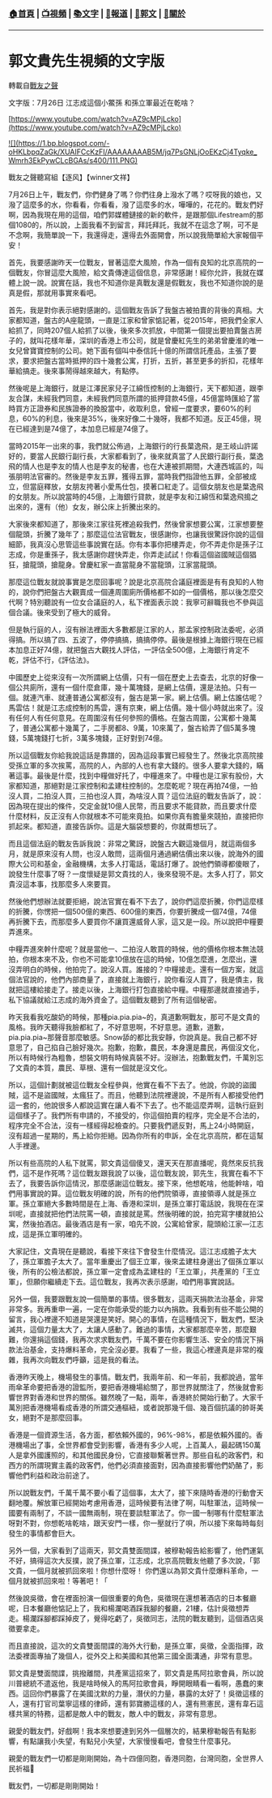 ###  [:house:首頁](https://github.com/ourhimalayas/home) | [:tv:視頻](https://github.com/ourhimalayas/videos) | [:books:文字](https://github.com/ourhimalayas/txt) | [:newspaper:報道](https://github.com/ourhimalayas/news) | [:eagle:郭文](https://github.com/ourhimalayas/guomedia) | [:pray:關於](https://github.com/ourhimalayas/home/tree/master/about)
---
# 郭文貴先生視頻的文字版
轉載自[戰友之聲](http://littleantvoice.blogspot.com)

文字版：7月26日 江志成這個小鱉孫 和孫立軍最近在乾啥？


[https://www.youtube.com/watch?v=AZ9cMPjLcko](https://www.youtube.com/watch?v=AZ9cMPjLcko)




[!\[\](https://1.bp.blogspot.com/-oHKLbpqZaGk/XUAIFCcKzFI/AAAAAAAAB5M/jq7PsGNLjOoEKzCj4Tyqke_Wmrh3EkPywCLcBGAs/s400/111.PNG)](https://1.bp.blogspot.com/-oHKLbpqZaGk/XUAIFCcKzFI/AAAAAAAAB5M/jq7PsGNLjOoEKzCj4Tyqke_Wmrh3EkPywCLcBGAs/s1600/111.PNG)



戰友之聲聽寫組【逐风】【winner文祥】


7月26日上午，戰友們，你們健身了嗎？你們往身上潑水了嗎？哎呀我的娘也，又潑了這麼多的水，你看看，你看看，潑了這麼多的水，嘩嘩的，花花的。戰友們好啊，因為我現在用的這個，咱們郭媒體鏈接的新的軟件，是跟那個Lifestream的那個1080的，所以說，上面我看不到留言，拜託拜託，我就不在這念了啊，可不是不念啊，我簡單說一下，我還得走，還得去外面開會，所以說我簡單給大家報個平安！


首先，我要感謝昨天一位戰友，冒著這麼大風險，作為一個有良知的北京高院的一個戰友，你冒這麼大風險，給文貴傳達這個信息，非常感謝！經你允許，我就在媒體上說一說。說實在話，我也不知道你是真戰友還是假戰友，我也不知道你說的是真是假，那就用事實來看吧。


首先，我是對你表示絕對感謝的。這個戰友告訴了我盤古被拍賣的背後的真相。大家都知道，盤古的A座龍頭，一直是江家和曾家惦記著，從2015年，把我們全家人給抓了，同時207個人給抓了以後，後來多次抓放，中間第一個提出要拍賣盤古房子的，就叫花樣年華，深圳的香港上市公司，就是曾慶紅先生的弟弟曾慶淮的唯一女兒曾寶寶控制的公司。她下面有個叫中泰信託十億的所謂信託產品，主張了要求，要求把盤古當時抵押的四十幾套公寓，打折，五折，甚至更多的折扣，花樣年華給搞走。後來事鬧得越來越大，有點停。


然後呢是上海銀行，就是江澤民家兒子江綿恆控制的上海銀行，天下都知道，跟李友合謀，未經我們同意，未經我們同意所謂的抵押貸款45億，45億當時匯給了當時買方正證券和民族證券的換股當中，收取利息，曾經一度要求，要60%的利息，60%的利息，後來是35%，後來好像二十幾呀，我都不知道。反正45億，現在已經達到是74億了，本加息已經是74億了。


當時2015年一出來的事，我們就公佈過，上海銀行的行長葉逸飛，是王岐山許諾好的，要當人民銀行副行長，大家都看到了，後來就真當了人民銀行副行長，葉逸飛的情人也是李友的情人也是李友的秘書，也在大連被抓期間，大連西城區的，叫張朋明法官審的。然後是李友五罪，獲得五罪，當時我們指證他五罪，全部被成立，但當庭釋放，女朋友挎著小愛馬仕包，摸著口紅走了。這個女朋友也是葉逸飛的女朋友。所以說當時的45億，上海銀行貸款，就是李友和江綿恆和葉逸飛搗之出來的，還有（他）女友，辦公床上折騰出來的。


大家後來都知道了，那後來江家往死裡追殺我們，然後曾家想要公寓，江家想要整個龍頭，折騰了幾年了；那麼這位法官戰友，很感謝你，也讓我很驚訝你說的這個細節，我真沒心思管這些事說實在話。你有本事你把樓弄走，你不弄走你是孫子江志成，你是重孫子，我太感謝你趕快弄走，你弄走試試！你看這個盜國賊這個猖狂，搶龍頭，搶龍身。曾慶紅家一直當龍身不當龍頭，江家當龍頭。


那麼這位戰友就說事實是怎麼回事呢？說是北京高院合議庭裡面是有有良知的人物的，說你們把盤古大觀賣成一個連周圍廁所價格都不如的一個價格，那以後怎麼交代啊？特別聽說有一位女合議庭的人，私下裡面表示說：我寧可辭職我也不參與這個合議。後來受到了極大的威脅。


但是執行庭的人，沒有辦法裡面大多數都是江家的人，那孟家控制政法委呢，必須得搞。所以搞了四、五波了，停停搞搞，搞搞停停。最後是根據上海銀行現在已經本加息正好74億，就把盤古大觀找人評估，一評估全500億，上海銀行肯定不乾，評估不行，《評估法》。


中國歷史上從來沒有一次所謂網上估價，只有一個在歷史上去查去，北京的好像一個公共廁所，還有一個什麼倉庫，幾十萬塊錢，是網上估價，還是法拍。只有一個。就連汽車、就連普通公寓都沒有，盤古是第一家。網上估價。網上估誰估呢？馬雲估！就是江志成控制的馬雲，還有京東，網上估價。幾十個小時就出來了。沒有任何人有任何意見。在周圍沒有任何參照的價格。在盤古周圍，公寓都十幾萬了，普通公寓都十幾萬了，二手房都8、9萬，10來萬了，盤古給弄了個5萬多塊錢，5萬塊錢打七折，3萬多塊錢，正好對到74億。


所以這個戰友你給我說這話是靠譜的，因為這段事實已經發生了。然後北京高院接受孫立軍的多次挨罵，高院的人，內部的人也有拿大錢的。很多人要拿大錢的，瞞著這事。最後是什麼，找到中糧做好托了，中糧進來了。中糧也是江家有股份，大家都知道，那絕對是江家控制和孟建柱控制的。怎麼乾呢？現在再拍74億，一拍沒人買，二拍沒人買，三拍也沒人買，為啥沒人買？這位法庭的戰友告訴了，說：因為現在提出的條件，交定金就10億人民幣，而且要求不能貸款，而且要求什麼什麼材料，反正沒有人你就根本不可能來竟拍。如果你真有膽量來競拍，直接把你抓起來。都知道，直接告訴你。這是大腦袋想要的，你就甭想玩了。


而且這個法庭的戰友告訴我說：非常之驚訝，說盤古大觀這幾個月，就這兩個多月，就是原來沒有人問，也沒人敢問，這兩個月通過網估價出來以後，說海外的國際大公司和基金，金融機構，太多人打電話，電話打爆了。說他們領導都傻眼了，說發生什麼事了呀？一度懷疑是郭文貴找的人，後來發現不是。太多人打了，郭文貴沒這本事，找那麼多人來要買。


然後他們想辦法就要拒絕，說法官實在看不下去了，說你們這麼折騰，你們這麼樣的折騰，你愣把一個500億的東西、600億的東西，你要折騰成一個74億，74億再折騰下去，而那麼多人要買你不讓買還威脅人家，這又是一段。所以說把中糧要弄進來。


中糧弄進來幹什麼呢？就是當他一、二拍沒人敢買的時候，他的價格你根本無法競拍，你根本來不及，你也不可能拿10億放在這的時候，10億怎麼進，怎麼出，還沒弄明白的時候，他拍完了。說沒人買。誰接的？中糧接走。還有一個方案，就這個法官說的，他們內部商量了，直接就上海銀行，說你看沒人買了，我是債主，我就把這樓給接走了。接走以後，上海銀行打包直接給中糧。中糧那邊就直接過手，私下協議就給江志成的海外資金了。這個戰友聽到了所有這個秘密。


昨天我看我吃酸奶的時候，那種pia.pia.pia~的，真道歉啊戰友，那可不是文貴的風格。我昨天聽得我臉都紅了，不好意思啊，不好意思。道歉，道歉，pia.pia.pia~那聲音那麼敏感。Snow舔的都比我安靜，你說真是。我自己都不好意思了，自己掐自己臉好幾次。抱歉，抱歉，農民，本身還是農民，再個沒文化，所以有時候行為粗魯，想裝文明有時候真裝不好。沒辦法，抱歉戰友們，千萬別忘了文貴的本質，農民、草根、還有一個就是沒文化。


所以，這個計劃就被這位戰友全程參與，他實在看不下去了。他說，你說的盜國賊，這不是盜國賊，太瘋狂了。而且，他聽到法院裡邊說，不是所有人都接受他們這一套的，他說很多人都說這實在讓人看不下去了。也不能這麼弄啊，這執行庭到這個樣子了。我們所有申請的，不接受的，你這個拍賣的程序，完全是不合法的，程序完全不合法，沒有一樣經得起檢查的。只要我們遞反對，馬上24小時開庭，沒有超過一星期的，馬上給你拒絕。因為你所有的申訴，全在北京高院，都在這幫人手裡邊。


所以有些高院的人私下就罵，郭文貴這個傻叉，還天天在那直播呢，竟然來反抗我們，這不是作死嗎？這位戰友跟我說了以後，這位戰友說，郭先生，我實在看不下去了，我要告訴你這情況，那麼感謝這位戰友。接下來，他想乾啥，他能幹啥，咱們用事實說的算。這位戰友明確的說，所有的他們院領導，直接領導人就是孫立軍。孫立軍絕大多數時間是在上海、香港和深圳，是孫立軍打電話說，我現在在深圳呢，直接就把他們法院罵一頓，直接就是罵。然後明確的說，拍完寫字樓就拍公寓，然後拍酒店。最後酒店是有一家，咱先不說，公寓給曾家，龍頭給江家—江志成，這是孫立軍明確的。


大家記住，文貴現在是聽說，看接下來往下會發生什麼情況。這江志成膽子太大了，孫立軍膽子太大了。當年重慶出了個王立軍，後來孟建柱身邊出了個孫立軍以後，所有的公檢法都說，孫立軍一定會成為孟建柱的「王立軍」，共產黨的「王立軍」，但願你繼續走下去。這位戰友，我再次表示感謝，咱們用事實說話。


另外一個，我要跟戰友說一個簡單的事情。很多戰友，這兩天捐款法治基金，非常非常多。我再重申一遍，一定在你能承受的能力以內捐款。我看到有些不能公開的留言，我心裡邊不知道是哭還是笑好。開心的事情，在這種情況下，戰友們，堅決滅共，這個力量太大了，太讓人感動了。難過的事情，大家都那麼辛苦，那麼艱難，你還捐這個錢，我再次求求戰友們，千萬不要在你影響生活、安全的情況下捐款法治基金，支持爆料革命，完全沒必要。我看了一些，我這心裡邊真是非常的複雜，我再次向戰友們呼籲，這是我的看法。


香港昨天晚上，機場發生的事情。戰友們，我兩年前、和一年前，我都說過，當年雨傘革命要把香港的證監所，要把香港機場給關了，那世界就關注了，然後就會影響世界對香港和世界的關係。雖然晚了一點，兩年，香港終於開始行動了。大家千萬別把香港機場看成香港的所謂交通樞紐，或者說那幾千個、幾百個抗議的帥哥美女，絕對不是那麼回事。


香港是一個資源生活，各方面，都依賴外國的，96%-98%，都是依賴外國的。香港機場出了事，全世界都會受到影響，香港有多少人呢，上百萬人，最起碼150萬人是拿外國護照的，和其他國民身份，它直接聯繫著世界。那些自私的政客們，和西方的所謂現實主義的政客們，他們必須直接面對，因為直接影響他們奶酪了，影響他們利益和政治前途了。


所以說戰友們，千萬千萬不要小看了這個事，太大了，接下來隨時香港的行動會天翻地覆。解放軍已經開始考慮用香港，這時候要有法律了啊，叫駐軍法，這時候一國要有兩制了，不談一國無兩制，現在要談駐軍法了。你一國一制哪有什麼駐軍法呀對不對，你想乾啥乾啥，跟天安門一樣，你一壓就行了唄，所以接下來每時每刻發生的事情都會巨大。


另外一個，大家看到了這兩天，郭文貴雙面間諜，被穆勒報告給影響了，他們運氣不好，搞得這次大反撲，說了孫立軍，江志成，北京高院戰友他聽了多次說，「郭文貴，一個月就被抓回來啦！你想什麼呀！ 你們還以為郭文貴什麼爆料革命，一個月就被抓回來啦！等著吧！「


然後說吳徵，會在裡面扮演一個很重要的角色，吳徵現在還想著酒店的日本餐廳呢，日本餐廳他惦記上了，我和楊瀾喝酒踩我腳的餐廳，21樓，估計吳徵想弄走。楊瀾踩腳都踩掉皮了，覺得吃虧了，吳徵同志，法院的戰友聽到，這個酒店吳徵要拿走。


而且直接說，這次的文貴雙面間諜的海外大行動，是孫立軍，吳徵，全面指揮，政法委裡面專抽了幾個人，從外交上和美國和其他第三國全面溝通，非常有意思。


郭文貴是雙面間諜，挑撥離間，共產黨這招來了，郭文貴是馬阿拉歌會員，所以說川普總統不遣返他，我是啥時候入的馬阿拉歌會員，睜開眼睛看一看啊，愚蠢的東西。這回你們暴露了在美國沈默的力量，潛伏的力量，暴露的太好了！吳徵這樣的人，還有打官司葉寧這樣的律師，還有郭寶勝這樣的人，還有熊憲民，還有韋石這樣共黨的特務，這都是敵人中的戰友，敵人中的戰友，非常有意思。


親愛的戰友們，好戲啊！我本來想要達到另外一個層次的，結果穆勒報告有點影響，有點讓我小失望，有點兒小失望，大家慢慢看吧，會發生什麼事兒。


親愛的戰友們一切都是剛剛開始，為十四億同胞，香港同胞，台灣同胞，全世界人民祈福🙏


戰友們，一切都是剛剛開始！